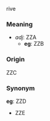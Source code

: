 rive
### Meaning
+ _adj_: ZZA
    + __eg__: ZZB

### Origin

ZZC

### Synonym

__eg__: ZZD

+ ZZE


